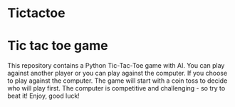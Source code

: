 # Tictactoe
# Tic tac toe game

This repository contains a Python Tic-Tac-Toe game with AI.
You can play against another player or you can play against the computer.
If you choose to play against the computer.
The game will start with a coin toss to decide who will play first.
The computer is competitive and challenging - so try to beat it!
Enjoy, good luck!
